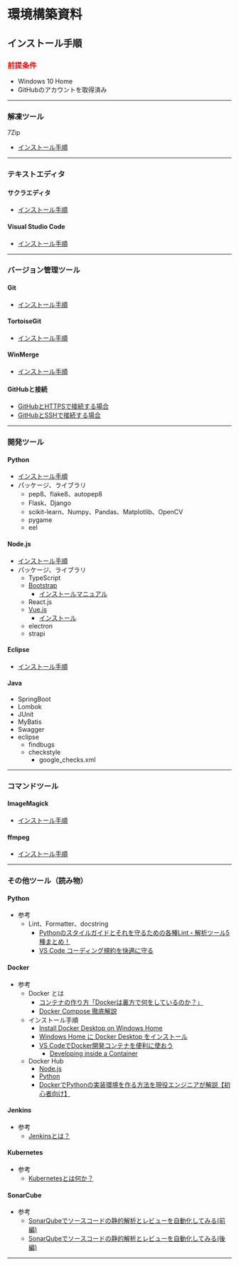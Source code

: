 # 環境構築資料

## インストール手順
### <font color="red">前提条件</font>
- Windows 10 Home
- GitHubのアカウントを取得済み

***

### 解凍ツール
7Zip
- [インストール手順](./unzip/7Zip/)

***

### テキストエディタ
#### サクラエディタ
- [インストール手順](./TextEditer/sakura/)

#### Visual Studio Code
- [インストール手順](./TextEditer/vscode/)

***

### バージョン管理ツール
#### Git
- [インストール手順](./VersionControlTool/Git/)

#### TortoiseGit
- [インストール手順](./VersionControlTool/TortoiseGit/)

#### WinMerge
- [インストール手順](./VersionControlTool/WinMerge/)

#### GitHubと接続
- [GitHubとHTTPSで接続する場合](./VersionControlTool/GitHub_HTTPS/)
- [GitHubとSSHで接続する場合](./VersionControlTool/GitHub_SSH/)

***

### 開発ツール
#### Python
- [インストール手順](./DevelopTool/Python/)
- パッケージ、ライブラリ
  - pep8、flake8、autopep8
  - Flask、Django
  - scikit-learn、Numpy、Pandas、Matplotlib、OpenCV
  - pygame
  - eel

#### Node.js
- [インストール手順](./DevelopTool/NodeJs/)
- パッケージ、ライブラリ
  - TypeScript
  - [Bootstrap](https://getbootstrap.jp/)
    - [インストールマニュアル](https://getbootstrap.jp/docs/5.0/getting-started/download/)
  - React.js
  - [Vue.js](https://v3.ja.vuejs.org/)
    - [インストール](https://v3.ja.vuejs.org/guide/installation.html)
  - electron
  - strapi

#### Eclipse
- [インストール手順](./DevelopTool/Eclipse/)

#### Java
- SpringBoot
- Lombok
- JUnit
- MyBatis
- Swagger
- eclipse
  - findbugs
  - checkstyle
    - google_checks.xml

***

### コマンドツール
#### ImageMagick
- [インストール手順](./OtherTool/ImageMagick/)

#### ffmpeg
- [インストール手順](./OtherTool/ffmpeg/)

***

### その他ツール（読み物）
#### Python
- 参考
  - Lint、Formatter、docstring
    - [Pythonのスタイルガイドとそれを守るための各種Lint・解析ツール5種まとめ！](https://siderlabs.com/blog/ja/python-lint-pickup-5tools/)
    - [VS Code コーディング規約を快適に守る](https://qiita.com/firedfly/items/00c34018581c6cec9b84)

#### Docker
- 参考
  - Docker とは
    - [コンテナの作り方「Dockerは裏方で何をしているのか？」](https://www.slideshare.net/zembutsu/what-isdockerdoing)
    - [Docker Compose 徹底解説](https://www.slideshare.net/zembutsu/docker-compose-guidebook)
  - インストール手順
    - [Install Docker Desktop on Windows Home](https://docs.docker.com/docker-for-windows/install-windows-home/)
    - [Windows Home に Docker Desktop をインストール](https://docs.docker.jp/docker-for-windows/install-windows-home.html)
    - [VS CodeでDocker開発コンテナを便利に使おう](https://qiita.com/Yuki_Oshima/items/d3b52c553387685460b0)
      - [Developing inside a Container](https://code.visualstudio.com/docs/remote/containers)
  - Docker Hub
    - [Node.js](https://hub.docker.com/_/node)
    - [Python](https://hub.docker.com/_/python)
    - [DockerでPythonの実装環境を作る方法を現役エンジニアが解説【初心者向け】](https://techacademy.jp/magazine/47408)

#### Jenkins
- 参考
  - [Jenkinsとは？](https://cloudbees.techmatrix.jp/jenkins/)

#### Kubernetes
- 参考
  - [Kubernetesとは何か？](https://kubernetes.io/ja/docs/concepts/overview/what-is-kubernetes/)

#### SonarCube
- 参考
  - [SonarQubeでソースコードの静的解析とレビューを自動化してみる(前編)](https://dev.classmethod.jp/articles/sonarqube-source-analytics-1/)
  - [SonarQubeでソースコードの静的解析とレビューを自動化してみる(後編)](https://dev.classmethod.jp/articles/sonarqube-source-analytics-2/)

***
